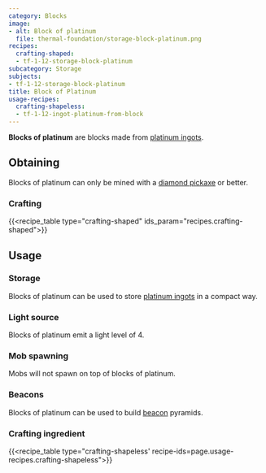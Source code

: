 ```yaml
---
category: Blocks
image:
- alt: Block of platinum
  file: thermal-foundation/storage-block-platinum.png
recipes:
  crafting-shaped:
  - tf-1-12-storage-block-platinum
subcategory: Storage
subjects:
- tf-1-12-storage-block-platinum
title: Block of Platinum
usage-recipes:
  crafting-shapeless:
  - tf-1-12-ingot-platinum-from-block
---
```


**Blocks of platinum** are blocks made from [platinum
ingots](../platinum-ingot/).


Obtaining
---------

Blocks of platinum can only be mined with a [diamond
pickaxe](https://minecraft.gamepedia.com/Pickaxe) or better.

### Crafting
{{<recipe_table type="crafting-shaped" ids_param="recipes.crafting-shaped">}}


Usage
-----

### Storage
Blocks of platinum can be used to store [platinum ingots](../platinum-ingot/)
in a compact way.

### Light source
Blocks of platinum emit a light level of 4.

### Mob spawning
Mobs will not spawn on top of blocks of platinum.

### Beacons
Blocks of platinum can be used to build
[beacon](https://minecraft.gamepedia.com/Beacon) pyramids.

### Crafting ingredient
{{<recipe_table type="crafting-shapeless' recipe-ids=page.usage-recipes.crafting-shapeless">}}
